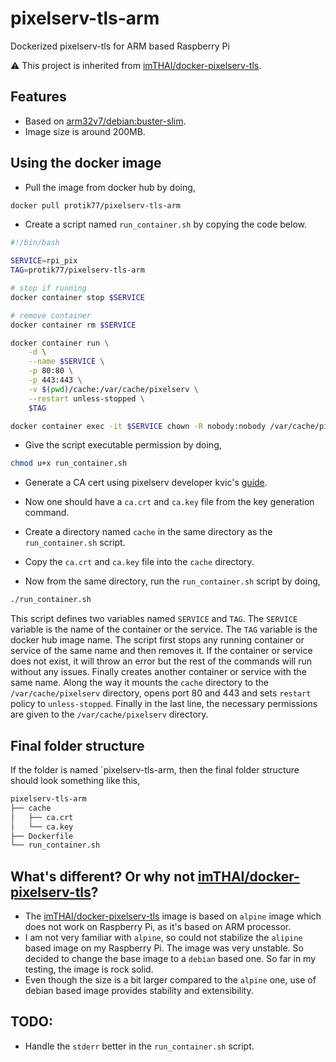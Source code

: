 # pixelserv-tls-arm
Dockerized pixelserv-tls for ARM based Raspberry Pi

:warning: This project is inherited from [imTHAI/docker-pixelserv-tls](https://github.com/imTHAI/docker-pixelserv-tls).

## Features

* Based on [arm32v7/debian:buster-slim](https://hub.docker.com/r/arm32v7/debian/).
* Image size is around 200MB.


## Using the docker image

* Pull the image from docker hub by doing,

```bash
docker pull protik77/pixelserv-tls-arm
```

* Create a script named `run_container.sh` by copying the code below.

```bash
#!/bin/bash

SERVICE=rpi_pix
TAG=protik77/pixelserv-tls-arm

# stop if running
docker container stop $SERVICE

# remove container
docker container rm $SERVICE

docker container run \
    -d \
    --name $SERVICE \
    -p 80:80 \
    -p 443:443 \
    -v $(pwd)/cache:/var/cache/pixelserv \
    --restart unless-stopped \
    $TAG

docker container exec -it $SERVICE chown -R nobody:nobody /var/cache/pixelserv
```
* Give the script executable permission by doing,

```bash
chmod u+x run_container.sh
```
* Generate a CA cert using pixelserv developer kvic's [guide](https://github.com/kvic-z/pixelserv-tls/wiki/Create-and-Import-the-CA-Certificate#generate-your-pixelserv-ca-cert).

* Now one should have a `ca.crt` and `ca.key` file from the key generation command.
* Create a directory named `cache` in the same directory as the `run_container.sh` script.
* Copy the `ca.crt` and `ca.key` file into the `cache` directory.
* Now from the same directory, run the `run_container.sh` script by doing,

```bash
./run_container.sh
```

This script defines two variables named `SERVICE` and `TAG`. The `SERVICE` variable is the name of the container or the service. The `TAG` variable is the docker hub image name. The script first stops any running container or service of the same name and then removes it. If the container or service does not exist, it will throw an error but the rest of the commands will run without any issues. Finally creates another container or service with the same name. Along the way it mounts the `cache` directory to the `/var/cache/pixelserv` directory, opens port 80 and 443 and sets `restart` policy to `unless-stopped`. Finally in the last line, the necessary permissions are given to the `/var/cache/pixelserv` directory.

## Final folder structure

If the folder is named `pixelserv-tls-arm, then the final folder structure should look something like this,

```bash
pixelserv-tls-arm
├── cache
│   ├── ca.crt
│   └── ca.key
├── Dockerfile
└── run_container.sh

```

## What's different? Or why not [imTHAI/docker-pixelserv-tls](https://github.com/imTHAI/docker-pixelserv-tls)?

* The [imTHAI/docker-pixelserv-tls](https://github.com/imTHAI/docker-pixelserv-tls) image is based on `alpine` image which does not work on Raspberry Pi, as it's based on ARM processor.
* I am not very familiar with `alpine`, so could not stabilize the `alipine` based image on my Raspberry Pi. The image was very unstable. So decided to change the base image to a `debian` based one. So far in my testing, the image is rock solid.
* Even though the size is a bit larger compared to the `alpine` one, use of debian based image provides stability and extensibility.

## TODO:

* Handle the `stderr` better in the `run_container.sh` script.
